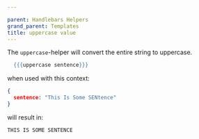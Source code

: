 ```yaml
---

parent: Handlebars Helpers
grand_parent: Templates
title: uppercase value
---
```

The `uppercase`\-helper will convert the entire string to uppercase.


```handlebars
  {{{uppercase sentence}}}
```


when used with this context:

```json
{
  sentence: "This Is Some SENtence"
}
```

will result in:

```text
THIS IS SOME SENTENCE
```
